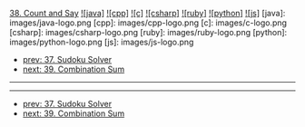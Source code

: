 [38. Count and Say](https://leetcode.com/problems/count-and-say/)
[![java]](https://github.com/leetcode-study-group/leetcode-java-solutions/blob/master/038-count-and-say.md)
[![cpp]](https://github.com/leetcode-study-group/leetcode-cpp-solutions/blob/master/038-count-and-say.md)
[![c]](https://github.com/leetcode-study-group/leetcode-c-solutions/blob/master/038-count-and-say.md)
[![csharp]](https://github.com/leetcode-study-group/leetcode-csharp-solutions/blob/master/038-count-and-say.md)
[![ruby]](https://github.com/leetcode-study-group/leetcode-ruby-solutions/blob/master/038-count-and-say.md)
[![python]](https://github.com/leetcode-study-group/leetcode-python-solutions/blob/master/038-count-and-say.md)
[![js]](https://github.com/leetcode-study-group/leetcode-js-solutions/blob/master/038-count-and-say.md)
[java]: images/java-logo.png
[cpp]: images/cpp-logo.png
[c]: images/c-logo.png
[csharp]: images/csharp-logo.png
[ruby]: images/ruby-logo.png
[python]: images/python-logo.png
[js]: images/js-logo.png

- [prev: 37. Sudoku Solver](037-sudoku-solver.md)
- [next: 39. Combination Sum](039-combination-sum.md)

---


---

- [prev: 37. Sudoku Solver](037-sudoku-solver.md)
- [next: 39. Combination Sum](039-combination-sum.md)
